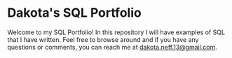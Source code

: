 # Dakota's SQL Portfolio

Welcome to my SQL Portfolio! In this repository I will have examples of SQL that I have written. Feel free to browse around and if you have any questions or comments, you can reach me at dakota.neff.13@gmail.com.

